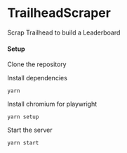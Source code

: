 # TrailheadScraper
Scrap Trailhead to build a Leaderboard


#### Setup 

Clone the repository

Install dependencies 

    yarn 

Install chromium for playwright

    yarn setup

Start the server 

    yarn start

